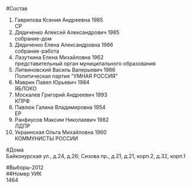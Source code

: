 #Состав  
1. Гаврилова Ксения Андреевна 1985  
    СР  
2. Дядиченко Алексей Александрович 1985  
    собрание-дом  
3. Дядиченко Елена Александровна 1966  
    собрание-работа  
4. Лазуткина Елена Михайловна 1962  
    представительный орган муниципального образования  
5. Литвиновский Василь Валерьевич 1986  
    Политическая партия "УМНАЯ РОССИЯ"  
6. Маврин Павел Юрьевич 1984  
    ЯБЛОКО  
7. Москалев Григорий Андреевич 1993  
    КПРФ  
8. Павлюк Галина Владимировна 1954  
    ЕР  
9. Ранфиусов Максим Николаевич 1982  
    ЛДПР  
10. Украинская Ольга Михайловна 1960  
    КОММУНИСТЫ РОССИИ  
  
#Дома  
Байконурская ул., д.24, д.26;  Сизова пр., д.21, д.21, корп.2, д.32, корп.1  
  
#Выборы-2012  
##Номер УИК  
1464  
